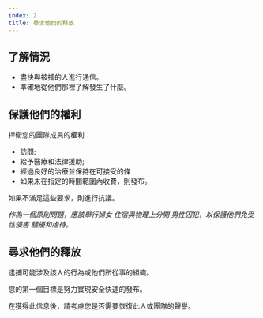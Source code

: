 ```yaml
---
index: 2
title: 尋求他們的釋放
---
```

## 了解情況

*   盡快與被捕的人進行通信。
*   準確地從他們那裡了解發生了什麼。

## 保護他們的權利

捍衛您的團隊成員的權利：

*   訪問;
*   給予醫療和法律援助;
*   經過良好的治療並保持在可接受的條
*   如果未在指定的時間範圍內收費，則發布。

如果不滿足這些要求，則進行抗議。

*作為一個原則問題，應該舉行婦女
住宿與物理上分開
男性囚犯，以保護他們免受性侵害
騷擾和虐待。*

## 尋求他們的釋放

逮捕可能涉及該人的行為或他們所從事的組織。

您的第一個目標是努力實現安全快速的發布。

在獲得此信息後，請考慮您是否需要恢復此人或團隊的聲譽。
